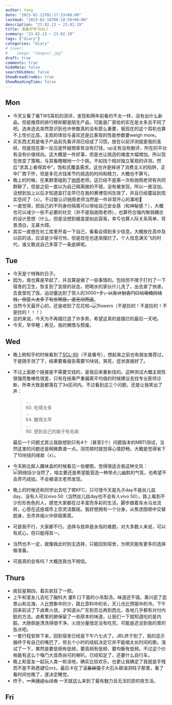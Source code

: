```yaml
---
author: Yang
date: "2023-02-13T01:27:33+08:00"
lastmod: "2023-02-18T00:18:58+08:00"
description: "23.02.13 ~ 23.02.19"
title: 准备开学(bǎi)
summary: "23.02.13 ~ 23.02.19"
tags: ["diary"]
categories: "diary"
# cover: 
#    image: "images/.jpg"
draft: true
comments: true
hideMeta: false
searchHidden: false
ShowBreadCrumbs: true
ShowReadingTime: false
---
```


## Mon

- 今天又看了看TWS耳机的测评，发现和两年前看的不太一样，没有出什么新品，但是推荐的排行榜却都是陌生产品，可能是厂家给的实在是太多且不同了吧。选来选去突然意识到也许参数真的没有那么重要，我现在的这个耳机也算不上性价比高，主观的体验与喜欢还是比客观的性能参数要weigh more。
- 买东西尤其是电子产品前先看评测已经成了习惯。放在以前评测就是我的圣经，但是现在第一反应是怀疑商家有没有打钱，up主有没有删评，所在的平台有没有价值倾向。这大概是一件好事，但是也让挑选的难度大幅增加。所以现在改变了策略，与其看瞎眼地一个个挑，不如找个相对独立客观的评测，然后“求其上者得其中”，饱和式覆盖需求。这也许是掉进了消费主义的陷阱，正中厂商下怀，但是多花点钱来节约挑选的时间和精力，大概也不算亏。
- 晚上的时候，在某群里碰到了[驰雨](https://chiyuru.github.io/)老师。这已经不是第一次和驰雨老师有共同群聊了，但是之前一直以为自己隔离做的不错，没有被发现，所以一直没加。没想到加上以后才知道盒打击早已在我的赛博空间生效了，并且已经蔓延到现实空间了（x）。不过能认识驰雨老师当然是一件非常开心的事啦🥳
- 一直觉得，把自己的不同身份隔离可以带给自己安全感（和神秘感？），大概也可以减少一些不必要的社交（并不是指驰雨老师），也算符合强内聚弱耦合的设计思想（什么，但是没想到被盒是如此容易，幸亏也算人际关系简单，背景清白，无甚大碍。
- 其实一直想在社工库里开盒一下自己，看看会得到多少信息。大概放在高中及以前的话，应该是少得可怜，但是现在也逐渐摆烂了。个人信息满天飞的时代，谁又敢说自己多穿了一条底裤呢。

## Tue

- 今天是个特殊的日子。
- 因为，我也算是早起了，并且算是做了一些事情的。包括但不限于打扫了一下宿舍的卫生，恢复到了宜居的状态，把喝水的家伙什儿洗了，出去拿了快递，去食堂吃了饭，运动量达到了惊人的3000+步<del>，以及计划去门口垃圾桶捡钱钱，但是人太多了有些明显，遂无功而返</del>。
- 当然今天最开心的，还是收到了花花啦~![flowers](/images/flower.jpg#center)（不是捡的！不是捡的！不是捡的！！！）
- 总的来说，今天为不再摆烂造了许多势，希望这真的是摆烂的最后一天吧。
- 今天，早早睡；再见，我的懒惰与颓废。

## Wed

- 晚上刷知乎的时候看到了[SCL-90](http://www.ntneuro.org/scale/scl90.asp)（不是番号），想起来之前也有朋友推荐过，于是随手测了下，结果要看报告需要10块钱，笑死，症状直接好了。
- 不过上面那个链接是不需要交钱的，是我后来重新找的。这种测试大概主观性很强而鲁棒性很差，只有在结果严重偏离平均值的时候建议去找专业医师诊断，所幸大致是都落在了3σ区间内。不过看到这三个问题，还是让我笑出了声：
  >...  
  >60. 吃得太多  
  >...  
  >64. 醒得太早  
  >...  
  >90. 感到自己的脑子有毛病  

  最后一个问题尤其让我联想到只有4个（甚至2个）问题版本的MBTI测试，当然这里的问题还是稍微靠谱一点。测完顿时就觉得心情舒畅，大概是觉得省下了10块钱的缘故（x）。
- 今天刷北邮人趣味盒的时候看见一张梗图，觉得很适合我这种文风：![网络括少](/images/bracket.jpg#center)当然了，咱主要还是希望能营造一种带点儿幽默的气氛，也希望不会弄巧成拙，不会被语文老师发现。
- 晚上的时候还和同学出去吃了顿KFC，只可惜今天是丸子day不是丝儿兹day，没有人可以vivo 50（当然丝儿兹day也不会有人vivo 50）。路上看到不少形形色色的人，感觉大家都在过丰富而多彩的生活，脚步跟着车水马龙流转，心思在这座城市上空灵活飘摇。我好想拥有一个分身，从焦虑困顿中交替脱身，去市井烟火中徘徊熏蒸。
- 可是我不行，大家都不行。选择与放弃是永恒的难题，对大多数人来说，可以有贰心，但只能得其一。
- 当然也不一定，就像我此时别无选择，只能回到宿舍，为明天能有更多的选择做准备。
- 可是真的会有吗？大概连我也不相信。

## Thurs

- 疯狂星期四，着实疯狂了一把。
- 上午和室友儿去吃了融科大 厦B 口下面的小吊梨汤，味道还不错。乘兴逛了逛景山和北海，人比想象中的少，路比意料中的长，天儿也比预报中的冷。下午回来前试了下卤煮火烧，才知道从广东到苏北再到西北，各地几乎都有对付内脏的方法。卤煮里的肺保留了一些原本的味道，让我们一下就知道吃的是内脏。大肠倒是清洗得很干净，火烧分量很足没有吃完，可能是还没到我的胃的饭点吧。
- 一套行程安排下来，回到宿舍已经是下午六七点了。JBL终于到了，我的显示器终于有自己的嘴巴了，但五个小时的续航决定它并不能唱太长时间的歌。浅试了一下，果然是要低频有低频，要高频有低频，要均衡有低频。不过这个价格能有这么个嗓门大音质尚可的喇叭，已经知足了，还要什么自行车。
- 晚上和室友一起玩人类一败涂地，确实比较欢乐，也更让我确定了我就是手残而不是不熟悉键位orz。最后卡在了滚<del>鼻屎蛋子</del>大石头砸溶洞柱子那里，看了看时间也晚了，遂决定睡觉。
- 终于，<del>一天就这么过去</del> 一天就这么来到了最有魅力且无法抗拒的夜生活。

## Fri